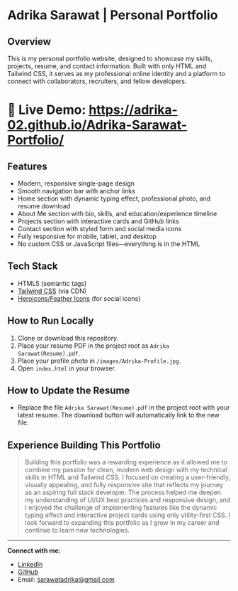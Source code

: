 # Adrika Sarawat | Personal Portfolio

## Overview
This is my personal portfolio website, designed to showcase my skills, projects, resume, and contact information. Built with only HTML and Tailwind CSS, it serves as my professional online identity and a platform to connect with collaborators, recruiters, and fellow developers.

# 🔗 Live Demo: https://adrika-02.github.io/Adrika-Sarawat-Portfolio/

## Features
- Modern, responsive single-page design
- Smooth navigation bar with anchor links
- Home section with dynamic typing effect, professional photo, and resume download
- About Me section with bio, skills, and education/experience timeline
- Projects section with interactive cards and GitHub links
- Contact section with styled form and social media icons
- Fully responsive for mobile, tablet, and desktop
- No custom CSS or JavaScript files—everything is in the HTML

## Tech Stack
- HTML5 (semantic tags)
- [Tailwind CSS](https://tailwindcss.com/) (via CDN)
- [Heroicons/Feather Icons](https://feathericons.com/) (for social icons)

## How to Run Locally
1. Clone or download this repository.
2. Place your resume PDF in the project root as `Adrika Sarawat(Resume).pdf`.
3. Place your profile photo in `/images/Adrika-Profile.jpg`.
4. Open `index.html` in your browser.

## How to Update the Resume
- Replace the file `Adrika Sarawat(Resume).pdf` in the project root with your latest resume. The download button will automatically link to the new file.

## Experience Building This Portfolio
> Building this portfolio was a rewarding experience as it allowed me to combine my passion for clean, modern web design with my technical skills in HTML and Tailwind CSS. I focused on creating a user-friendly, visually appealing, and fully responsive site that reflects my journey as an aspiring full stack developer. The process helped me deepen my understanding of UI/UX best practices and responsive design, and I enjoyed the challenge of implementing features like the dynamic typing effect and interactive project cards using only utility-first CSS. I look forward to expanding this portfolio as I grow in my career and continue to learn new technologies.

---

**Connect with me:**
- [LinkedIn](https://www.linkedin.com/in/adrika-sarawat-99209a328/)
- [GitHub](https://github.com/Adrika-02)
- Email: sarawatadrika@gmail.com 
